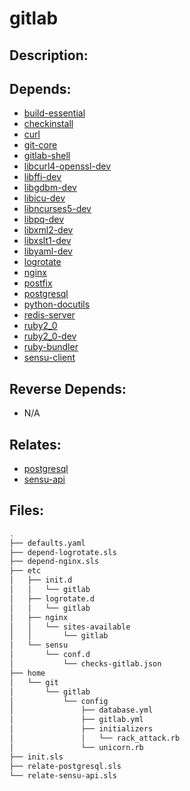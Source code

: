 # gitlab

## Description:



## Depends:

  -  [build-essential](/salt/build-essential)
  -  [checkinstall](/salt/checkinstall)
  -  [curl](/salt/curl)
  -  [git-core](/salt/git-core)
  -  [gitlab-shell](/salt/gitlab-shell)
  -  [libcurl4-openssl-dev](/salt/libcurl4-openssl-dev)
  -  [libffi-dev](/salt/libffi-dev)
  -  [libgdbm-dev](/salt/libgdbm-dev)
  -  [libicu-dev](/salt/libicu-dev)
  -  [libncurses5-dev](/salt/libncurses5-dev)
  -  [libpq-dev](/salt/libpq-dev)
  -  [libxml2-dev](/salt/libxml2-dev)
  -  [libxslt1-dev](/salt/libxslt1-dev)
  -  [libyaml-dev](/salt/libyaml-dev)
  -  [logrotate](/salt/logrotate)
  -  [nginx](/salt/nginx)
  -  [postfix](/salt/postfix)
  -  [postgresql](/salt/postgresql)
  -  [python-docutils](/salt/python-docutils)
  -  [redis-server](/salt/redis-server)
  -  [ruby2_0](/salt/ruby2_0)
  -  [ruby2_0-dev](/salt/ruby2_0-dev)
  -  [ruby-bundler](/salt/ruby-bundler)
  -  [sensu-client](/salt/sensu-client)

## Reverse Depends:

  -  N/A

## Relates:

  -  [postgresql](/salt/postgresql)
  -  [sensu-api](/salt/sensu-api)

## Files:

```bash
.
├── defaults.yaml
├── depend-logrotate.sls
├── depend-nginx.sls
├── etc
│   ├── init.d
│   │   └── gitlab
│   ├── logrotate.d
│   │   └── gitlab
│   ├── nginx
│   │   └── sites-available
│   │       └── gitlab
│   └── sensu
│       └── conf.d
│           └── checks-gitlab.json
├── home
│   └── git
│       └── gitlab
│           └── config
│               ├── database.yml
│               ├── gitlab.yml
│               ├── initializers
│               │   └── rack_attack.rb
│               └── unicorn.rb
├── init.sls
├── relate-postgresql.sls
└── relate-sensu-api.sls
```
